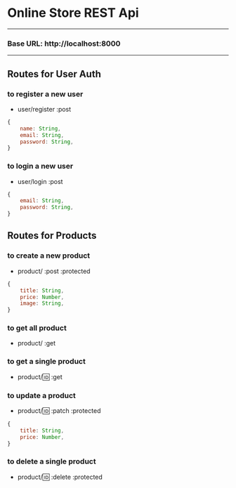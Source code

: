 # Online Store REST Api

---

### Base URL: http://localhost:8000

---

## Routes for User Auth

### to register a new user

- user/register :post

```js
{
    name: String,
    email: String,
    password: String,
}
```

### to login a new user

- user/login :post

```js
{
    email: String,
    password: String,
}
```

## Routes for Products

### to create a new product

- product/ :post :protected

```js
{
    title: String,
    price: Number,
    image: String,
}
```

### to get all product

- product/ :get

### to get a single product

- product/:id: :get

### to update a product

- product/:id: :patch :protected

```js
{
    title: String,
    price: Number,
}
```

### to delete a single product

- product/:id: :delete :protected
